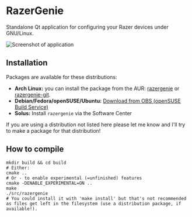 # RazerGenie

Standalone Qt application for configuring your Razer devices under GNU/Linux.

![Screenshot of application](https://z3ntu.github.io/RazerGenie/screenshots/mainwindow.png)

## Installation
Packages are available for these distributions:
* **Arch Linux:** you can install the package from the AUR: [razergenie](https://aur.archlinux.org/packages/razergenie/) or [razergenie-git](https://aur.archlinux.org/packages/razergenie-git/).
* **Debian/Fedora/openSUSE/Ubuntu:** [Download from OBS (openSUSE Build Service)](https://software.opensuse.org//download.html?project=hardware%3Arazer&package=razergenie)
* **Solus:** Install `razergenie` via the Software Center

If you are using a distribution not listed here please let me know and I'll try to make a package for that distribution!

## How to compile
```
mkdir build && cd build
# Either:
cmake ..
# Or - to enable experimental (=unfinished) features
cmake -DENABLE_EXPERIMENTAL=ON ..
make
./src/razergenie
# You could install it with 'make install' but that's not recommended as files get left in the filesystem (use a distribution package, if available!).
```

